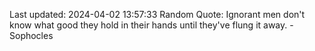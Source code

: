 Last updated: 2024-04-02 13:57:33
Random Quote: Ignorant men don't know what good they hold in their hands until they've flung it away. - Sophocles